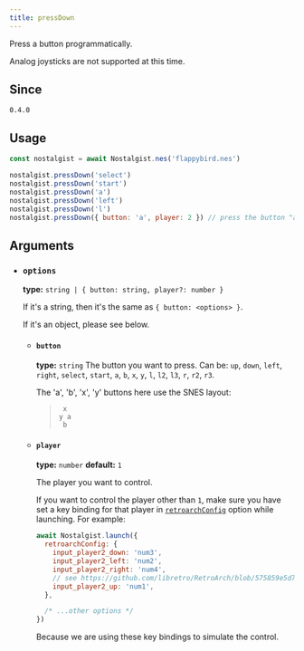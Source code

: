 ```yaml
---
title: pressDown
---
```


Press a button programmatically.

Analog joysticks are not supported at this time.

## Since
`0.4.0`

## Usage
```js
const nostalgist = await Nostalgist.nes('flappybird.nes')

nostalgist.pressDown('select')
nostalgist.pressDown('start')
nostalgist.pressDown('a')
nostalgist.pressDown('left')
nostalgist.pressDown('l')
nostalgist.pressDown({ button: 'a', player: 2 }) // press the button "a" on player 2's controller
```

## Arguments
+ ### `options`

  **type:** `string | { button: string, player?: number }`

  If it's a string, then it's the same as `{ button: <options> }`.

  If it's an object, please see below.

  + #### `button`
    **type:** `string`
    The button you want to press. Can be: `up`, `down`, `left`, `right`, `select`, `start`, `a`, `b`, `x`, `y`, `l`, `l2`, `l3`, `r`, `r2`, `r3`.

    The 'a', 'b', 'x', 'y' buttons here use the SNES layout:
    > <pre><code> x<br>y a<br> b</code></pre>

  + #### `player`
    **type:** `number` **default:** `1`

    The player you want to control.

    If you want to control the player other than `1`, make sure you have set a key binding for that player in [`retroarchConfig`](/apis/launch#retroarchconfig) option while launching.
    For example:
    ```js
    await Nostalgist.launch({
      retroarchConfig: {
        input_player2_down: 'num3',
        input_player2_left: 'num2',
        input_player2_right: 'num4',
        // see https://github.com/libretro/RetroArch/blob/575859e5d76d921cb490f55afcd0bbca90d4a742/retroarch.cfg#L468-L483
        input_player2_up: 'num1',
      },

      /* ...other options */
    })
    ```
    Because we are using these key bindings to simulate the control.
